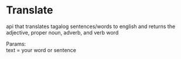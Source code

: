 # Translate
api that translates tagalog sentences/words to english and returns the adjective, proper noun, adverb, and verb word

Params:  
text = your word or sentence
